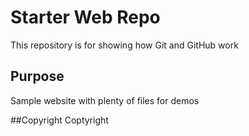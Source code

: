 # Starter Web Repo

This repository is for showing how Git and GitHub work

## Purpose

Sample website with plenty of files for demos


##Copyright
Coptyright